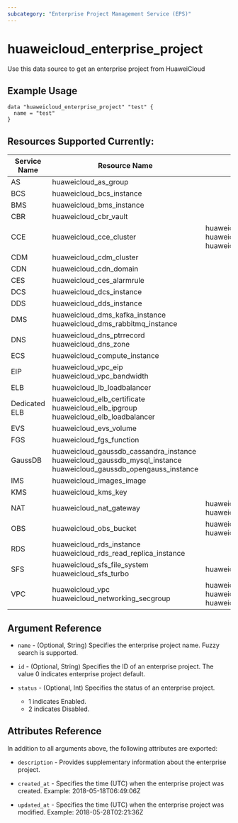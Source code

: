 ```yaml
---
subcategory: "Enterprise Project Management Service (EPS)"
---
```


# huaweicloud_enterprise_project

Use this data source to get an enterprise project from HuaweiCloud

## Example Usage

```hcl
data "huaweicloud_enterprise_project" "test" {
  name = "test"
}
```

## Resources Supported Currently:
Service Name | Resource Name | Sub Resource Name
---- | --- | ---
AS  | huaweicloud_as_group |
BCS | huaweicloud_bcs_instance |
BMS | huaweicloud_bms_instance |
CBR | huaweicloud_cbr_vault |
CCE | huaweicloud_cce_cluster | huaweicloud_cce_node<br>huaweicloud_cce_node_pool<br>huaweicloud_cce_addon
CDM | huaweicloud_cdm_cluster |
CDN | huaweicloud_cdn_domain |
CES | huaweicloud_ces_alarmrule |
DCS | huaweicloud_dcs_instance |
DDS | huaweicloud_dds_instance |
DMS | huaweicloud_dms_kafka_instance<br>huaweicloud_dms_rabbitmq_instance |
DNS | huaweicloud_dns_ptrrecord<br>huaweicloud_dns_zone |
ECS | huaweicloud_compute_instance |
EIP | huaweicloud_vpc_eip<br>huaweicloud_vpc_bandwidth |
ELB | huaweicloud_lb_loadbalancer |
Dedicated ELB | huaweicloud_elb_certificate<br>huaweicloud_elb_ipgroup<br>huaweicloud_elb_loadbalancer |
EVS | huaweicloud_evs_volume |
FGS | huaweicloud_fgs_function |
GaussDB | huaweicloud_gaussdb_cassandra_instance<br>huaweicloud_gaussdb_mysql_instance<br>huaweicloud_gaussdb_opengauss_instance |
IMS | huaweicloud_images_image |
KMS | huaweicloud_kms_key |
NAT | huaweicloud_nat_gateway | huaweicloud_nat_snat_rule<br>huaweicloud_nat_dnat_rule
OBS | huaweicloud_obs_bucket | huaweicloud_obs_bucket_object<br>huaweicloud_obs_bucket_policy
RDS | huaweicloud_rds_instance<br>huaweicloud_rds_read_replica_instance |
SFS | huaweicloud_sfs_file_system<br>huaweicloud_sfs_turbo | huaweicloud_sfs_access_rule
VPC | huaweicloud_vpc<br>huaweicloud_networking_secgroup | huaweicloud_vpc_subnet<br>huaweicloud_vpc_route<br>huaweicloud_networking_secgroup_rule

## Argument Reference

* `name` - (Optional, String) Specifies the enterprise project name. Fuzzy search is supported.

* `id` - (Optional, String) Specifies the ID of an enterprise project. The value 0 indicates enterprise project default.

* `status` - (Optional, Int) Specifies the status of an enterprise project.
    - 1 indicates Enabled.
    - 2 indicates Disabled.

## Attributes Reference

In addition to all arguments above, the following attributes are exported:

* `description` - Provides supplementary information about the enterprise project.

* `created_at` - Specifies the time (UTC) when the enterprise project was created. Example: 2018-05-18T06:49:06Z

* `updated_at` - Specifies the time (UTC) when the enterprise project was modified. Example: 2018-05-28T02:21:36Z

